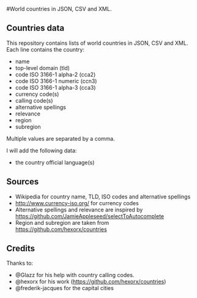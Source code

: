 #World countries in JSON, CSV and XML.
## Countries data
This repository contains lists of world countries in JSON, CSV and XML. Each line contains the country:

 - name
 - top-level domain (tld)
 - code ISO 3166-1 alpha-2 (cca2)
 - code ISO 3166-1 numeric (ccn3)
 - code ISO 3166-1 alpha-3 (cca3)
 - currency code(s)
 - calling code(s)
 - alternative spellings
 - relevance
 - region
 - subregion

Multiple values are separated by a comma.

I will add the following data:
 - the country official language(s)

## Sources
 - Wikipedia for country name, TLD, ISO codes and alternative spellings
 - http://www.currency-iso.org/ for currency codes
 - Alternative spellings and relevance are inspired by https://github.com/JamieAppleseed/selectToAutocomplete
 - Region and subregion are taken from https://github.com/hexorx/countries

## Credits
Thanks to:
 - @Glazz for his help with country calling codes.
 - @hexorx for his work (https://github.com/hexorx/countries)
 - @frederik-jacques for the capital cities
